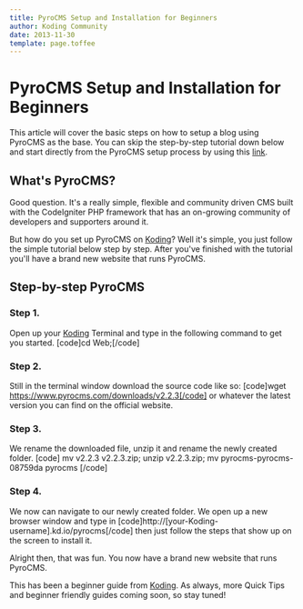 ```yaml
---
title: PyroCMS Setup and Installation for Beginners
author: Koding Community
date: 2013-11-30
template: page.toffee
---
```


# PyroCMS Setup and Installation for Beginners

This article will cover the basic steps on how to setup a blog using PyroCMS as the base. You can skip the step-by-step tutorial down below and start directly from the PyroCMS setup process by using this [link](https://koding.com/Develop/Teamwork?import=https://www.pyrocms.com/downloads/v2.2.3).

## What's PyroCMS?

Good question. It's a really simple, flexible and community driven CMS built with the CodeIgniter PHP framework that has an on-growing community of developers and supporters around it.

But how do you set up PyroCMS on [Koding](https://koding.com)? Well it's simple, you just follow the simple tutorial below step by step. After you've finished with the tutorial you'll have a brand new website that runs PyroCMS.

## Step-by-step PyroCMS

### Step 1.

Open up your [Koding](https://koding.com) Terminal and type in the following command to get you started. [code]cd Web;[/code]

### Step 2.

Still in the terminal window download the source code like so: [code]wget https://www.pyrocms.com/downloads/v2.2.3[/code] or whatever the latest version you can find on the official website.

### Step 3.

We rename the downloaded file, unzip it and rename the newly created folder. [code] mv v2.2.3 v2.2.3.zip; unzip v2.2.3.zip; mv pyrocms-pyrocms-08759da pyrocms [/code]

### Step 4.

We now can navigate to our newly created folder. We open up a new browser window and type in [code]http://[your-Koding-username].kd.io/pyrocms[/code] then just follow the steps that show up on the screen to install it.

Alright then, that was fun. You now have a brand new website that runs PyroCMS.

This has been a beginner guide from [Koding](https://koding.com/). As always, more Quick Tips and beginner friendly guides coming soon, so stay tuned!
